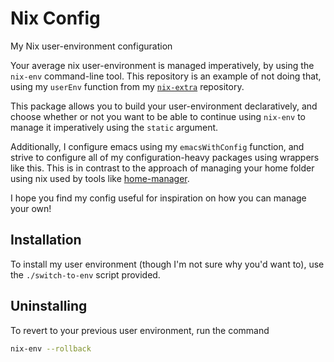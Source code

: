 # Nix Config

My Nix user-environment configuration

Your average nix user-environment is managed imperatively, by using
the `nix-env` command-line tool. This repository is an example of not
doing that, using my `userEnv` function from my
[`nix-extra`](https://github.com/lambdadog/nix-extra) repository.

This package allows you to build your user-environment declaratively,
and choose whether or not you want to be able to continue using
`nix-env` to manage it imperatively using the `static` argument.

Additionally, I configure emacs using my `emacsWithConfig` function,
and strive to configure all of my configuration-heavy packages using
wrappers like this. This is in contrast to the approach of managing
your home folder using nix used by tools like
[home-manager](https://github.com/nix-community/home-manager).

I hope you find my config useful for inspiration on how you can manage
your own!

## Installation

To install my user environment (though I'm not sure why you'd want
to), use the `./switch-to-env` script provided.

## Uninstalling

To revert to your previous user environment, run the command

```sh
nix-env --rollback
```
